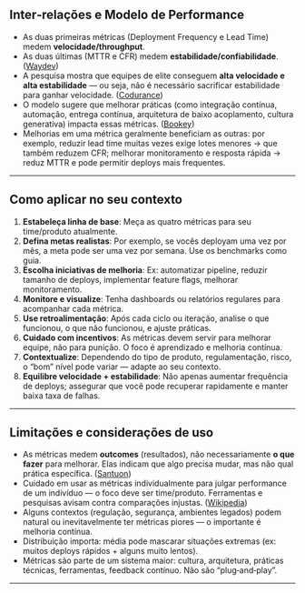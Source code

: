 
## Inter‑relações e Modelo de Performance

* As duas primeiras métricas (Deployment Frequency e Lead Time) medem **velocidade/throughput**.
* As duas últimas (MTTR e CFR) medem **estabilidade/confiabilidade**. ([Waydev][2])
* A pesquisa mostra que equipes de elite conseguem **alta velocidade e alta estabilidade** — ou seja, não é necessário sacrificar estabilidade para ganhar velocidade. ([Codurance][4])
* O modelo sugere que melhorar práticas (como integração contínua, automação, entrega contínua, arquitetura de baixo acoplamento, cultura generativa) impacta essas métricas. ([Bookey][1])
* Melhorias em uma métrica geralmente beneficiam as outras: por exemplo, reduzir lead time muitas vezes exige lotes menores → que também reduzem CFR; melhorar monitoramento e resposta rápida → reduz MTTR e pode permitir deploys mais frequentes.

---

## Como aplicar no seu contexto

1. **Estabeleça linha de base**: Meça as quatro métricas para seu time/produto atualmente.
2. **Defina metas realistas**: Por exemplo, se vocês deployam uma vez por mês, a meta pode ser uma vez por semana. Use os benchmarks como guia.
3. **Escolha iniciativas de melhoria**: Ex: automatizar pipeline, reduzir tamanho de deploys, implementar feature flags, melhorar monitoramento.
4. **Monitore e visualize**: Tenha dashboards ou relatórios regulares para acompanhar cada métrica.
5. **Use retroalimentação**: Após cada ciclo ou iteração, analise o que funcionou, o que não funcionou, e ajuste práticas.
6. **Cuidado com incentivos**: As métricas devem servir para melhorar equipe, não para punição. O foco é aprendizado e melhoria contínua.
7. **Contextualize**: Dependendo do tipo de produto, regulamentação, risco, o “bom” nível pode variar — adapte ao seu contexto.
8. **Equilibre velocidade + estabilidade**: Não apenas aumentar frequência de deploys; assegurar que você pode recuperar rapidamente e manter baixa taxa de falhas.

---

## Limitações e considerações de uso

* As métricas medem **outcomes** (resultados), não necessariamente **o que fazer** para melhorar. Elas indicam que algo precisa mudar, mas não qual prática específica. ([Santuon][3])
* Cuidado em usar as métricas individualmente para julgar performance de um indivíduo — o foco deve ser time/produto. Ferramentas e pesquisas avisam contra comparações injustas. ([Wikipedia][10])
* Alguns contextos (regulação, segurança, ambientes legados) podem natural ou inevitavelmente ter métricas piores — o importante é melhoria contínua.
* Distribuição importa: média pode mascarar situações extremas (ex: muitos deploys rápidos + alguns muito lentos).
* Métricas são parte de um sistema maior: cultura, arquitetura, práticas técnicas, ferramentas, feedback contínuo. Não são “plug‑and‑play”.

---



[1]: https://www.bookey.app/book/accelerate?utm_source=chatgpt.com "Accelerate Chapter Summary | Nicole Forsgren"
[2]: https://waydev.co/accelerate-metrics/?utm_source=chatgpt.com "The \"Accelerate Four\": Metrics to measure DevOps performance"
[3]: https://www.santuon.com/accelerate-the-science-of-lean-software-and-devops-thoughts-and-review/?utm_source=chatgpt.com "Accelerate: The Science of Lean Software and DevOps - Thoughts and Review"
[4]: https://www.codurance.com/publications/2020/03/12/achieving-stability-and-speed-in-software-delivery?utm_source=chatgpt.com "Achieving Stability and Speed in Software Delivery | Codurance"
[5]: https://enji.ai/glossary/accelerate-metrics/?utm_source=chatgpt.com "What Are Accelerate Metrics? | Performance Metrics Glossary"
[6]: https://medium.com/%40muralidharnayakg/dora-metrics-assessing-devops-performance-b07a2411aaaf?utm_source=chatgpt.com "DORA Metrics: Assessing DevOps Performance | by Muralidhar Nayak | Paymatrix | Medium"
[7]: https://medium.com/%40dmyoko/the-four-key-metrics-from-accelerate-a53f75c105b6?utm_source=chatgpt.com "The Four Key Metrics from Accelerate | by Daniel Yokoyama | Medium"
[8]: https://linearb.io/blog/accelerate-metrics?utm_source=chatgpt.com "What Are The Four Accelerate Metrics And Why Do They Matter? | LinearB Blog"
[9]: https://dev.to/jonlauridsen/the-software-delivery-performance-model-dora-metrics-2nf4?utm_source=chatgpt.com "Accelerate's \"Software Delivery Performance\" model & DORA metrics - DEV Community"
[10]: https://en.wikipedia.org/wiki/DevOps_Research_and_Assessment?utm_source=chatgpt.com "DevOps Research and Assessment"
